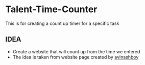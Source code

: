 # Talent-Time-Counter
This is for creating a count up timer for a specific task

## IDEA
* Create a website that will count up from the time we entered
* The idea is taken from website page created by [avinashboy](https://github.com/avinashboy)
